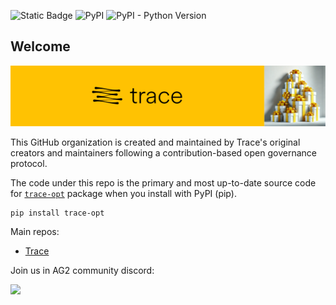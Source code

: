 ![Static Badge](https://img.shields.io/badge/build-passing-brightgreen)
![PyPI](https://img.shields.io/pypi/v/trace-opt)
![PyPI - Python Version](https://img.shields.io/pypi/pyversions/trace-opt)

## Welcome

![Trace Banner](../assets/banner.png)

This GitHub organization is created and maintained by Trace's original creators and maintainers following a contribution-based open governance protocol.

The code under this repo is the primary and most up-to-date source code for [`trace-opt`](https://pypi.org/project/trace-opt/) package when you install with PyPI (pip).

```
pip install trace-opt
```

Main repos:
- [Trace](https://github.com/AgentOpt/Trace)

Join us in AG2 community discord: 

[![](https://dcbadge.limes.pink/api/server/https://discord.gg/9CcNqXAnPC)](https://discord.gg/https://discord.gg/9CcNqXAnPC)

